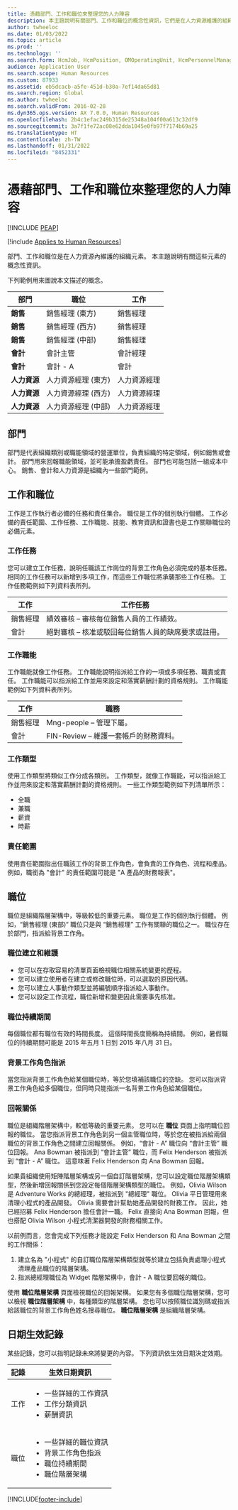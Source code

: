```yaml
---
title: 憑藉部門、工作和職位來整理您的人力陣容
description: 本主題說明有關部門、工作和職位的概念性資訊，它們是在人力資源維護的組織元素。
author: twheeloc
ms.date: 01/03/2022
ms.topic: article
ms.prod: ''
ms.technology: ''
ms.search.form: HcmJob, HcmPosition, OMOperatingUnit, HcmPersonnelManagementWorkspace
audience: Application User
ms.search.scope: Human Resources
ms.custom: 87933
ms.assetid: eb5dcacb-a5fe-451d-b30a-7ef14da65d81
ms.search.region: Global
ms.author: twheeloc
ms.search.validFrom: 2016-02-28
ms.dyn365.ops.version: AX 7.0.0, Human Resources
ms.openlocfilehash: 2b4c1efac249b315de25348a104f00a613c32df9
ms.sourcegitcommit: 3a7f1fe72ac08e62dda1045e0fb97f7174b69a25
ms.translationtype: HT
ms.contentlocale: zh-TW
ms.lasthandoff: 01/31/2022
ms.locfileid: "8452331"
---
```

# <a name="organize-your-workforce-by-using-departments-jobs-and-positions"></a>憑藉部門、工作和職位來整理您的人力陣容


[!INCLUDE [PEAP](../includes/peap-1.md)]

[!include [Applies to Human Resources](../includes/applies-to-hr.md)]

部門、工作和職位是在人力資源內維護的組織元素。 本主題說明有關這些元素的概念性資訊。 

下列範例用來圖說本文描述的概念。

|**部門**|**職位**|**工作**|
|---|---|---|
|**銷售**|銷售經理 (東方)|銷售經理|
|**銷售**|銷售經理 (西方)|銷售經理|
|**銷售**|銷售經理 (中部)|銷售經理|
|**會計**|會計主管|會計經理|
|**會計**|會計 - A|會計|
|**人力資源**|人力資源經理 (東方)|人力資源經理|
|**人力資源**|人力資源經理 (西方)|人力資源經理|
|**人力資源**|人力資源經理 (中部)|人力資源經理|


##  <a name="departments"></a>部門

部門是代表組織類別或職能領域的營運單位，負責組織的特定領域，例如銷售或會計。 部門用來回報職能領域，並可能承擔盈虧責任。 部門也可能包括一組成本中心。 銷售、會計和人力資源是組織內一些部門範例。

## <a name="jobs-and-positions"></a>工作和職位
工作是工作執行者必備的任務和責任集合。 職位是工作的個別執行個體。 工作必備的責任範圍、工作任務、工作職能、技能、教育資訊和證書也是工作關聯職位的必備元素。

### <a name="job-tasks"></a>工作任務

您可以建立工作任務，說明任職該工作崗位的背景工作角色必須完成的基本任務。 相同的工作任務可以新增到多項工作，而這些工作職位將承襲那些工作任務。 工作任務範例如下列資料表所列。

| 工作           | 工作任務                                                |
|---------------|-------------------------------------------------------------|
| 銷售經理 | 績效審核 – 審核每位銷售人員的工作績效。    |
| 會計    | 絕對審核 – 核准或駁回每位銷售人員的缺席要求或註冊。 |


### <a name="job-functions"></a>工作職能

工作職能就像工作任務。 工作職能說明指派給工作的一項或多項任務、職責或責任。 工作職能可以指派給工作並用來設定和落實薪酬計劃的資格規則。 工作職能範例如下列資料表所列。

| 工作           | 職務                                                |
|---------------|-------------------------------------------------------------|
| 銷售經理 | Mng-people – 管理下屬。               |
| 會計    | FIN-Review – 維護一套帳戶的財務資料。 |

### <a name="job-types"></a>工作類型

使用工作類型將類似工作分成各類別。 工作類型，就像工作職能，可以指派給工作並用來設定和落實薪酬計劃的資格規則。 一些工作類型範例如下列清單所示：
-   全職
-   兼職
-   薪資
-   時薪

### <a name="areas-of-responsibility"></a>責任範圍

使用責任範圍指出任職該工作的背景工作角色，會負責的工作角色、流程和產品。 例如，職銜為 "會計" 的責任範圍可能是 "A 產品的財務報表"。

## <a name="positions"></a>職位

職位是組織階層架構中，等級較低的重要元素。 職位是工作的個別執行個體。 例如，“銷售經理 (東部)“ 職位只是與 “銷售經理” 工作有關聯的職位之一。 職位存在於部門，指派給背景工作角。
### <a name="position-creation-and-maintenance"></a>職位建立和維護

-   您可以在存取容易的清單頁面檢視職位相關系統變更的歷程。
-   您可以建立使用者在建立或修改職位時，可以選取的原因代碼。
-   您可以建立人事動作類型並將編號順序指派給人事動作。
-   您可以設定工作流程，職位新增和變更因此需要事先核准。

### <a name="position-duration"></a>職位持續期間
每個職位都有職位有效的時間長度。 這個時間長度簡稱為持續間。 例如，暑假職位的持續期間可能是 2015 年五月 1 日到 2015 年八月 31 日。

### <a name="worker-assignments"></a>背景工作角色指派
當您指派背景工作角色給某個職位時，等於您填補該職位的空缺。 您可以指派背景工作角色給多個職位，但同時只能指派一名背景工作角色給某個職位。

### <a name="reporting-relationships"></a>回報關係
職位是組織階層架構中，較低等級的重要元素。 您可以在 **職位** 頁面上指明職位回報的職位。 當您指派背景工作角色到另一個主管職位時，等於您在被指派給兩個職位的背景工作角色之間建立回報關係。 例如，“會計 - A” 職位向 “會計主管” 職位回報。 Ana Bowman 被指派到 “會計主管” 職位，而 Felix Henderson 被指派到 “會計 - A” 職位。 這意味著 Felix Henderson 向 Ana Bowman 回報。 

如果貴組織使用矩陣階層架構或另一個自訂階層架構，您可以設定職位階層架構類型，然後新增回報關係到您設定每個階層架構類型的職位。 例如，Olivia Wilson 是 Adventure Works 的總經理，被指派到 "總經理" 職位。 Olivia 平日管理用來清理小程式的產品開發。 Olivia 需要會計幫助她產品開發的財務工作。 因此，她已經招募 Felix Henderson 擔任會計一職。 Felix 直接向 Ana Bowman 回報，但也搭配 Olivia Wilson 小程式清潔器開發的財務相關工作。 

以前例而言，您會完成下列任務才能設定 Felix Henderson 和 Ana Bowman 之間的工作關係：
1.  建立名為 "小程式" 的自訂職位階層架構類型就等於建立包括負責處理小程式清理產品職位的階層架構。
2.  指派總經理職位為 Widget 階層架構中，會計 - A 職位要回報的職位。

使用 **職位階層架構** 頁面檢視職位的回報架構。 如果您有多個職位階層架構，您可以檢視 **職位階層架構** 中，每種類型的階層架構。 您也可以按照職位識別碼或指派給該職位的背景工作角色姓名搜尋職位。 **職位階層架構** 是組織階層架構。

## <a name="date-effective-records"></a>日期生效記錄
某些記錄，您可以指明記錄未來將變更的內容。 下列資訊依生效日期決定效期。

<table>
<thead>
<tr class="header">
<th>記錄</th>
<th>生效日期資訊</th>
</tr>
</thead>
<tbody>
<tr class="odd">
<td>工作</td>
<td><ul>
<li>一些詳細的工作資訊</li>
<li>工作分類資訊</li>
<li>薪酬資訊</li>
</ul></td>
</tr>
<tr class="even">
<td>職位</td>
<td><ul>
<li>一些詳細的職位資訊</li>
<li>背景工作角色指派</li>
<li>職位持續期間</li>
<li>職位階層架構</li>
</ul></td>
</tr>
</tbody>
</table>

[!INCLUDE[footer-include](../includes/footer-banner.md)]
